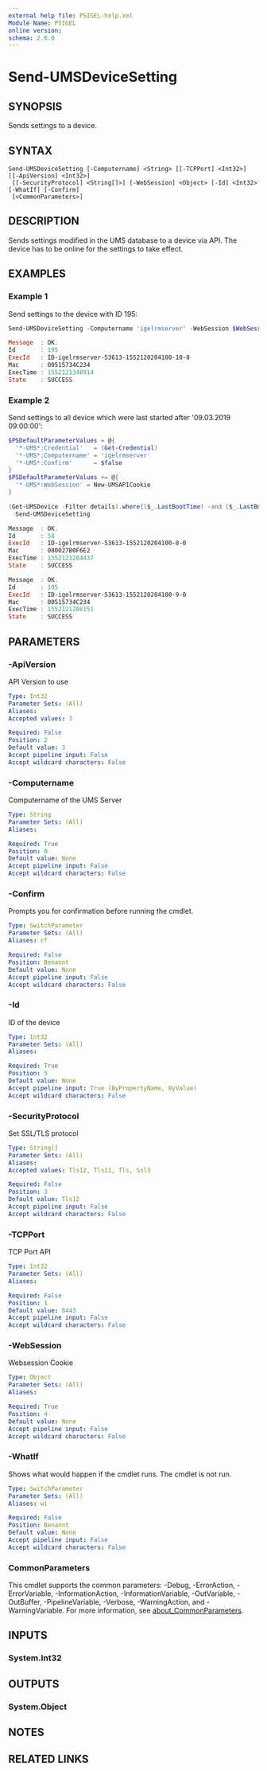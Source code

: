 ```yaml
---
external help file: PSIGEL-help.xml
Module Name: PSIGEL
online version:
schema: 2.0.0
---
```


# Send-UMSDeviceSetting

## SYNOPSIS
Sends settings to a device.

## SYNTAX

```
Send-UMSDeviceSetting [-Computername] <String> [[-TCPPort] <Int32>] [[-ApiVersion] <Int32>]
 [[-SecurityProtocol] <String[]>] [-WebSession] <Object> [-Id] <Int32> [-WhatIf] [-Confirm]
 [<CommonParameters>]
```

## DESCRIPTION
Sends settings modified in the UMS database to a device via  API. The device has to be online for the settings to take effect.

## EXAMPLES

### Example 1

Send settings to the device with ID 195:

```powershell
Send-UMSDeviceSetting -Computername 'igelrmserver' -WebSession $WebSession -Id 195

Message  : OK.
Id       : 195
ExecId   : ID-igelrmserver-53613-1552120204100-10-0
Mac      : 00515734C234
ExecTime : 1552121348914
State    : SUCCESS
```

### Example 2

Send settings to all device which were last started after '09.03.2019 09:00:00':

```powershell
$PSDefaultParameterValues = @{
  '*-UMS*:Credential'   = (Get-Credential)
  '*-UMS*:Computername' = 'igelrmserver'
  '*-UMS*:Confirm'      = $false
}
$PSDefaultParameterValues += @{
  '*-UMS*:WebSession' = New-UMSAPICookie
}

(Get-UMSDevice -Filter details).where{($_.LastBootTime) -and ($_.LastBootTime -lt '09.03.2019 09:00:00')} |
  Send-UMSDeviceSetting

Message  : OK.
Id       : 58
ExecId   : ID-igelrmserver-53613-1552120204100-8-0
Mac      : 080027B0F6E2
ExecTime : 1552121284437
State    : SUCCESS

Message  : OK.
Id       : 195
ExecId   : ID-igelrmserver-53613-1552120204100-9-0
Mac      : 00515734C234
ExecTime : 1552121286151
State    : SUCCESS
```

## PARAMETERS

### -ApiVersion
API Version to use

```yaml
Type: Int32
Parameter Sets: (All)
Aliases:
Accepted values: 3

Required: False
Position: 2
Default value: 3
Accept pipeline input: False
Accept wildcard characters: False
```

### -Computername
Computername of the UMS Server

```yaml
Type: String
Parameter Sets: (All)
Aliases:

Required: True
Position: 0
Default value: None
Accept pipeline input: False
Accept wildcard characters: False
```

### -Confirm
Prompts you for confirmation before running the cmdlet.

```yaml
Type: SwitchParameter
Parameter Sets: (All)
Aliases: cf

Required: False
Position: Benannt
Default value: None
Accept pipeline input: False
Accept wildcard characters: False
```

### -Id
ID of the device

```yaml
Type: Int32
Parameter Sets: (All)
Aliases:

Required: True
Position: 5
Default value: None
Accept pipeline input: True (ByPropertyName, ByValue)
Accept wildcard characters: False
```

### -SecurityProtocol
Set SSL/TLS protocol

```yaml
Type: String[]
Parameter Sets: (All)
Aliases:
Accepted values: Tls12, Tls11, Tls, Ssl3

Required: False
Position: 3
Default value: Tls12
Accept pipeline input: False
Accept wildcard characters: False
```

### -TCPPort
TCP Port API

```yaml
Type: Int32
Parameter Sets: (All)
Aliases:

Required: False
Position: 1
Default value: 8443
Accept pipeline input: False
Accept wildcard characters: False
```

### -WebSession
Websession Cookie

```yaml
Type: Object
Parameter Sets: (All)
Aliases:

Required: True
Position: 4
Default value: None
Accept pipeline input: False
Accept wildcard characters: False
```

### -WhatIf
Shows what would happen if the cmdlet runs.
The cmdlet is not run.

```yaml
Type: SwitchParameter
Parameter Sets: (All)
Aliases: wi

Required: False
Position: Benannt
Default value: None
Accept pipeline input: False
Accept wildcard characters: False
```

### CommonParameters
This cmdlet supports the common parameters: -Debug, -ErrorAction, -ErrorVariable, -InformationAction, -InformationVariable, -OutVariable, -OutBuffer, -PipelineVariable, -Verbose, -WarningAction, and -WarningVariable. For more information, see [about_CommonParameters](http://go.microsoft.com/fwlink/?LinkID=113216).

## INPUTS

### System.Int32

## OUTPUTS

### System.Object
## NOTES

## RELATED LINKS
